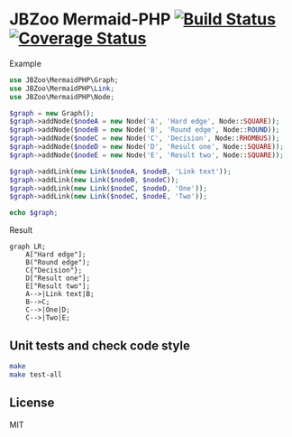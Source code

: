 # JBZoo Mermaid-PHP  [![Build Status](https://travis-ci.org/JBZoo/Mermaid-PHP.svg?branch=master)](https://travis-ci.org/JBZoo/MermaidPHP) [![Coverage Status](https://coveralls.io/repos/JBZoo/Mermaid-PHP/badge.svg?branch=master&service=github)](https://coveralls.io/github/JBZoo/Mermaid-PHP?branch=master)

Example

```php
use JBZoo\MermaidPHP\Graph;
use JBZoo\MermaidPHP\Link;
use JBZoo\MermaidPHP\Node;

$graph = new Graph();
$graph->addNode($nodeA = new Node('A', 'Hard edge', Node::SQUARE));
$graph->addNode($nodeB = new Node('B', 'Round edge', Node::ROUND));
$graph->addNode($nodeC = new Node('C', 'Decision', Node::RHOMBUS));
$graph->addNode($nodeD = new Node('D', 'Result one', Node::SQUARE));
$graph->addNode($nodeE = new Node('E', 'Result two', Node::SQUARE));

$graph->addLink(new Link($nodeA, $nodeB, 'Link text'));
$graph->addLink(new Link($nodeB, $nodeC));
$graph->addLink(new Link($nodeC, $nodeD, 'One'));
$graph->addLink(new Link($nodeC, $nodeE, 'Two'));

echo $graph;
```

Result
```
graph LR;
    A["Hard edge"];
    B("Round edge");
    C{"Decision"};
    D["Result one"];
    E["Result two"];
    A-->|Link text|B;
    B-->C;
    C-->|One|D;
    C-->|Two|E;
```


## Unit tests and check code style
```sh
make
make test-all
```


## License

MIT
